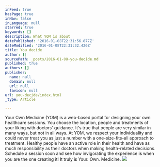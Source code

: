 ```yaml
---
inFeed: true
hasPage: true
inNav: false
inLanguage: null
starred: true
keywords: []
description: What YOM is about
datePublished: '2016-01-08T22:31:56.877Z'
dateModified: '2016-01-08T22:31:32.426Z'
title: You decide
author: []
sourcePath: _posts/2016-01-08-you-decide.md
published: true
authors: []
publisher:
  name: null
  domain: null
  url: null
  favicon: null
url: you-decide/index.html
_type: Article

---
```

Your Own Medicine (YOM) is a web-based portal for designing your own healthcare sessions.  You choose the location, people and treatments of your liking with doctors' guidance.  It's true that people are very similar in many ways, but not in all ways.  At YOM, we respect your individuality and could never treat you as just a number with a one-size-fits-all approach to treatment.  Healthy people have an active role in their health and have as much responsibility as their doctors when making health-related decisions.  Schedule a session soon and see how invigorating the experience is when you are the one creating it! It truly is Your. Own. Medicine.
![](https://the-grid-user-content.s3-us-west-2.amazonaws.com/2f59254d-fcce-4d09-a70e-f77b73bf5361.jpg)